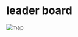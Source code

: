 # leader board

![map](https://github-production-user-asset-6210df.s3.amazonaws.com/68512686/437515976-a93fa6a2-e484-4aea-b270-d765238243e2.png?X-Amz-Algorithm=AWS4-HMAC-SHA256&X-Amz-Credential=AKIAVCODYLSA53PQK4ZA%2F20250425%2Fus-east-1%2Fs3%2Faws4_request&X-Amz-Date=20250425T154956Z&X-Amz-Expires=300&X-Amz-Signature=5408e0529ba1c40c0bd69c228c348460fde53a2fe47c5528bc044c4b4bc13be0&X-Amz-SignedHeaders=host)
